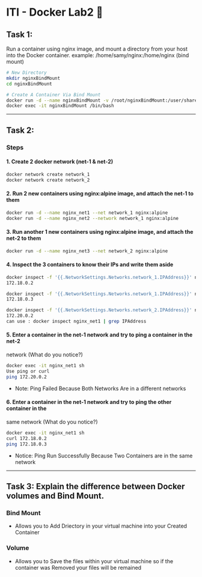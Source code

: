 # ITI - Docker Lab2 🐋

## Task 1:
Run a container using nginx image, and mount a directory from your host into the 
Docker container. example: /home/samy/nginx:/home/nginx (bind mount)
```bash
# New Directory
mkdir nginxBindMount
cd nginxBindMount

# Create A Container Via Bind Mount
docker run -d --name nginxBindMount -v /root/nginxBindMount:/user/share/nginx/html nginx:1.23 .
docker exec -it nginxBindMount /bin/bash

```
---

## Task 2:
### Steps
#### 1. Create 2 docker network (net-1 & net-2)
```bash
docker network create network_1
docker network create network_2
```
#### 2. Run 2 new containers using nginx:alpine image, and attach the net-1 to them
```bash
docker run -d --name nginx_net1 --net network_1 nginx:alpine
docker run -d --name nginx_net2 --network network_1 nginx:alpine
```
#### 3.  Run another 1 new containers using nginx:alpine image, and attach the net-2 to them
```bash
docker run -d --name nginx_net3 --net network_2 nginx:alpine
```
#### 4. Inspect the 3 containers to know their IPs and write them aside
```bash
docker inspect -f '{{.NetworkSettings.Networks.network_1.IPAddress}}' nginx_net1
172.18.0.2

docker inspect -f '{{.NetworkSettings.Networks.network_1.IPAddress}}' nginx_net2
172.18.0.3

docker inspect -f '{{.NetworkSettings.Networks.network_2.IPAddress}}' nginx_net3
172.20.0.2
can use : docker inspect nginx_net1 | grep IPAddress
```
#### 5. Enter a container in the net-1 network and try to ping a container in the net-2 
network (What do you notice?)
```bash
docker exec -it nginx_net1 sh 
Use ping or curl
ping 172.20.0.2
```
* Note: Ping Failed Because Both Networks Are in a different networks

#### 6. Enter a container in the net-1 network and try to ping the other container in the 
same network (What do you notice?)
```bash
docker exec -it nginx_net1 sh 
curl 172.18.0.2
ping 172.18.0.3
```
* Notice: Ping Run Successfully Because Two Containers are in the same network
---
## Task 3: Explain the difference between Docker volumes and Bind Mount.
### Bind Mount 
- Allows you to Add Driectory in your virtual machine into your Created Container
### Volume 
- Allows you to Save the files within your virtual machine so if the container was Removed your files will be remained

